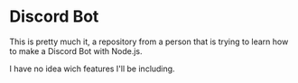 # Discord Bot

This is pretty much it, a repository from a person that is trying to learn how to make a Discord Bot with Node.js.

I have no idea wich features I'll be including.